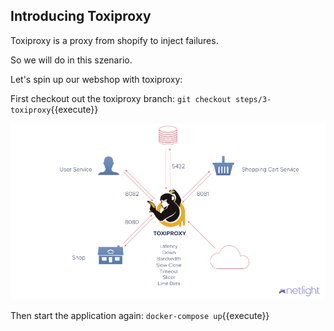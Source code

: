 ## Introducing Toxiproxy

Toxiproxy is a proxy from shopify to inject failures.

So we will do in this szenario.

Let's spin up our webshop with toxiproxy:

First checkout out the toxiproxy branch:
`git checkout steps/3-toxiproxy`{{execute}}

![Application with Toxiproxy](/chaos-engineering/assets/app_toxiproxy.png)

Then start the application again:
`docker-compose up`{{execute}}